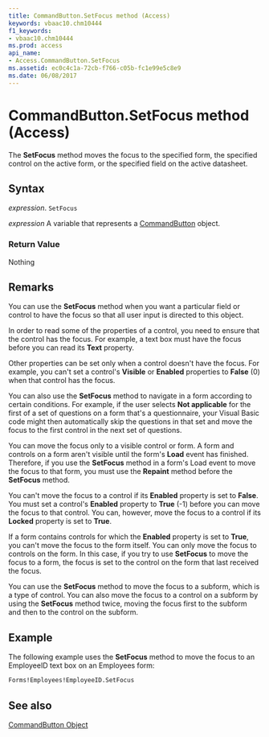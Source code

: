 ```yaml
---
title: CommandButton.SetFocus method (Access)
keywords: vbaac10.chm10444
f1_keywords:
- vbaac10.chm10444
ms.prod: access
api_name:
- Access.CommandButton.SetFocus
ms.assetid: ec0c4c1a-72cb-f766-c05b-fc1e99e5c8e9
ms.date: 06/08/2017
---
```



# CommandButton.SetFocus method (Access)

The  **SetFocus** method moves the focus to the specified form, the specified control on the active form, or the specified field on the active datasheet.


## Syntax

_expression_. `SetFocus`

_expression_ A variable that represents a [CommandButton](Access.CommandButton.md) object.


### Return Value

Nothing


## Remarks

You can use the  **SetFocus** method when you want a particular field or control to have the focus so that all user input is directed to this object.

In order to read some of the properties of a control, you need to ensure that the control has the focus. For example, a text box must have the focus before you can read its  **Text** property.

Other properties can be set only when a control doesn't have the focus. For example, you can't set a control's  **Visible** or **Enabled** properties to **False** (0) when that control has the focus.

You can also use the  **SetFocus** method to navigate in a form according to certain conditions. For example, if the user selects **Not applicable** for the first of a set of questions on a form that's a questionnaire, your Visual Basic code might then automatically skip the questions in that set and move the focus to the first control in the next set of questions.

You can move the focus only to a visible control or form. A form and controls on a form aren't visible until the form's  **Load** event has finished. Therefore, if you use the **SetFocus** method in a form's Load event to move the focus to that form, you must use the **Repaint** method before the **SetFocus** method.

You can't move the focus to a control if its  **Enabled** property is set to **False**. You must set a control's **Enabled** property to **True** (-1) before you can move the focus to that control. You can, however, move the focus to a control if its **Locked** property is set to **True**.

If a form contains controls for which the  **Enabled** property is set to **True**, you can't move the focus to the form itself. You can only move the focus to controls on the form. In this case, if you try to use **SetFocus** to move the focus to a form, the focus is set to the control on the form that last received the focus.

You can use the  **SetFocus** method to move the focus to a subform, which is a type of control. You can also move the focus to a control on a subform by using the **SetFocus** method twice, moving the focus first to the subform and then to the control on the subform.


## Example

The following example uses the  **SetFocus** method to move the focus to an EmployeeID text box on an Employees form:


```vb
Forms!Employees!EmployeeID.SetFocus
```


## See also


[CommandButton Object](Access.CommandButton.md)


